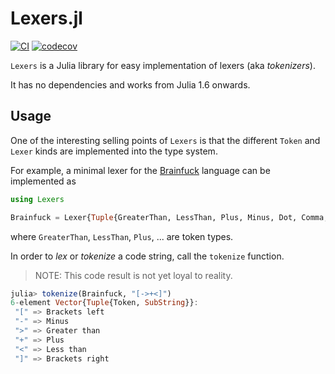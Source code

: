# Lexers.jl

[![CI](https://github.com/bsc-quantic/Lexers.jl/actions/workflows/CI.yml/badge.svg)](https://github.com/bsc-quantic/Lexers.jl/actions/workflows/CI.yml)
[![codecov](https://codecov.io/gh/bsc-quantic/Lexers.jl/branch/master/graph/badge.svg?token=RRULC0TRV8)](https://codecov.io/gh/bsc-quantic/Lexers.jl)

`Lexers` is a Julia library for easy implementation of lexers (aka _tokenizers_).

It has no dependencies and works from Julia 1.6 onwards.

## Usage

One of the interesting selling points of `Lexers` is that the different `Token` and `Lexer` kinds are implemented into the type system.

For example, a minimal lexer for the [Brainfuck](https://esolangs.org/wiki/Brainfuck) language can be implemented as
```julia
using Lexers

Brainfuck = Lexer{Tuple{GreaterThan, LessThan, Plus, Minus, Dot, Comma, BracketsLeft, BracketsRight}}
```

where `GreaterThan`, `LessThan`, `Plus`, ... are token types.

In order to _lex_ or _tokenize_ a code string, call the `tokenize` function.
> NOTE: This code result is not yet loyal to reality.
```julia
julia> tokenize(Brainfuck, "[->+<]")
6-element Vector{Tuple{Token, SubString}}:
 "[" => Brackets left
 "-" => Minus
 ">" => Greater than
 "+" => Plus
 "<" => Less than
 "]" => Brackets right
```
